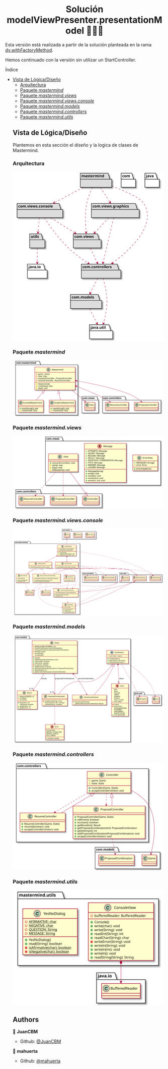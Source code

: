 <h1 align="center">Solución modelViewPresenter.presentationModel   👨🏻‍💻   </h1>

Esta versión está realizada a partir de la solución planteada en la rama [dv.withFactoryMethod](https://github.com/mahuerta/MasterMind/tree/dv.withFactoryMethod).

Hemos continuado con la versión sin utilizar un StartController.

<div id="toc" class="toc">
<div id="toctitle">Índice</div>
<ul class="sectlevel1">
<li><a href="#vista-de-lógicadiseño">Vista de Lógica/Diseño</a>
<ul class="sectlevel2">
<li><a href="#arquitectura">Arquitectura</a></li>
<li><a href="#paquete-mastermind">Paquete <em>mastermind</em></a></li>
<li><a href="#paquete-mastermind-views">Paquete <em>mastermind.views</em></a></li>
<li><a href="#paquete-mastermind-views-console">Paquete <em>mastermind.views.console</em></a></li>
<li><a href="#paquete-mastermind-models">Paquete <em>mastermind.models</em></a></li>
<li><a href="#paquete-mastermind-controllers">Paquete <em>mastermind.controllers</em></a></li>
<li><a href="#paquete-mastermind-utils">Paquete <em>mastermind.utils</em></a></li>
</ul>

<div class="sect1">
<h2 id="vista-de-lógicadiseño">Vista de Lógica/Diseño</h2>
Plantemos en esta sección el diseño y la logica de clases de Mastermind.

<h3 id="arquitectura">Arquitectura</h3>

![Arquitectura](docs/images/arquitectura.svg)

<h3 id="paquete-mastermind">Paquete <em>mastermind</em></h3>

![mastermindPackage](docs/images/mastermindPackage.svg)

<h3 id="paquete-mastermind-views">Paquete <em>mastermind.views</em></h3>

![Views](docs/images/mastermindViews.svg)

<h3 id="paquete-mastermind-views-console">Paquete <em>mastermind.views.console</em></h3>

![Views](docs/images/mastermindViewsConsole.svg)

<h3 id="paquete-mastermind-models">Paquete <em>mastermind.models</em></h3>

![Models](docs/images/mastermindModels.svg)

<h3 id="paquete-mastermind-controllers">Paquete <em>mastermind.controllers</em></h3>

![Utils](docs/images/mastermindControllers.svg)

<h3 id="paquete-mastermind-utils">Paquete <em>mastermind.utils</em></h3>

![Utils](docs/images/mastermindUtils.svg)



## Authors

👤 **JuanCBM**
* Github: [@JuanCBM](https://github.com/JuanCBM)

👤 **mahuerta**
* Github: [@mahuerta](https://github.com/mahuerta)
